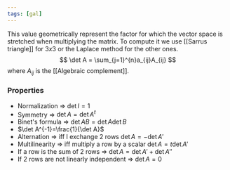 ```yaml
---
tags: [gal]
---
```

This value geometrically represent the factor for which the vector space is stretched when multiplying the matrix.
To compute it we use [[Sarrus triangle]] for $3x3$ or the Laplace method for the other ones.
$$
\det A = \sum_{j=1}^{n}a_{ij}A_{ij}
$$
where $A_{ij}$ is the [[Algebraic complement]].
### Properties

- Normalization => $\det I=1$
- Symmetry => $\det A=\det A^{t}$
- Binet's formula => $\det AB=\det A\det B$
- $\det A^{-1}=\frac{1}{\det A}$
- Alternation => iff I exchange 2 rows $\det A=-\det A'$
- Multilinearity => iff multiply a row by a scalar  $\det A=t\det A'$
- If a row is the sum of $2$ rows => $\det A=\det A'+\det A''$
- If $2$ rows are not linearly independent => $\det A=0$
